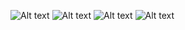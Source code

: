
![Alt text](https://github.com/shreygargofficial/Reactnative/blob/mealsAppWithContextAndMixNavigation/assets/IMG_1750.PNG)
![Alt text](https://github.com/shreygargofficial/Reactnative/blob/mealsAppWithContextAndMixNavigation/assets/IMG_1751.PNG)
![Alt text](https://github.com/shreygargofficial/Reactnative/blob/mealsAppWithContextAndMixNavigation/assets/IMG_1752.PNG)
![Alt text](https://github.com/shreygargofficial/Reactnative/blob/mealsAppWithContextAndMixNavigation/assets/IMG_1753.PNG)
